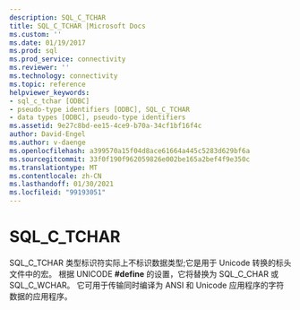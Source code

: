 ```yaml
---
description: SQL_C_TCHAR
title: SQL_C_TCHAR |Microsoft Docs
ms.custom: ''
ms.date: 01/19/2017
ms.prod: sql
ms.prod_service: connectivity
ms.reviewer: ''
ms.technology: connectivity
ms.topic: reference
helpviewer_keywords:
- sql_c_tchar [ODBC]
- pseudo-type identifiers [ODBC], SQL_C_TCHAR
- data types [ODBC], pseudo-type identifiers
ms.assetid: 9e27c8bd-ee15-4ce9-b70a-34cf1bf16f4c
author: David-Engel
ms.author: v-daenge
ms.openlocfilehash: a399570a15f04d8ace61664a445c5283d629bf6a
ms.sourcegitcommit: 33f0f190f962059826e002be165a2bef4f9e350c
ms.translationtype: MT
ms.contentlocale: zh-CN
ms.lasthandoff: 01/30/2021
ms.locfileid: "99193051"
---
```

# <a name="sql_c_tchar"></a>SQL_C_TCHAR
SQL_C_TCHAR 类型标识符实际上不标识数据类型;它是用于 Unicode 转换的标头文件中的宏。 根据 UNICODE **#define** 的设置，它将替换为 SQL_C_CHAR 或 SQL_C_WCHAR。 它可用于传输同时编译为 ANSI 和 Unicode 应用程序的字符数据的应用程序。

